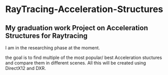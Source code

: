 # RayTracing-Acceleration-Structures
My graduation work Project on Acceleration Structures for Raytracing
-----------------------------------------------
I am in the researching phase at the moment.

the goal is to find multiple of the most popular/ best Acceleration stuctures and compare them in different scenes.
All this will be created using DirectX12 and DXR.
